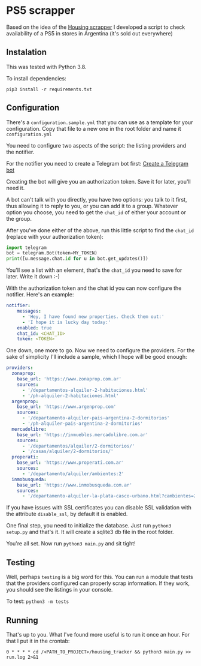 # PS5 scrapper

Based on the idea of the [Housing scrapper](https://github.com/rodrigouroz/housing_scrapper) I developed a script to check availability of a PS5 in stores in Argentina (it's sold out everywhere)

## Instalation
This was tested with Python 3.8.

To install dependencies:

`pip3 install -r requirements.txt`

## Configuration

There's a `configuration.sample.yml` that you can use as a template for your configuration. Copy that file to a new one in the root folder and name it `configuration.yml`

You need to configure two aspects of the script: the listing providers and the notifier.

For the notifier you need to create a Telegram bot first: [Create a Telegram bot](https://core.telegram.org/bots)

Creating the bot will give you an authorization token. Save it for later, you'll need it.

A bot can't talk with you directly, you have two options: you talk to it first, thus allowing it to reply to you, or you can add it to a group. Whatever option you choose, you need to get the `chat_id` of either your account or the group.

After you've done either of the above, run this little script to find the `chat_id` (replace with your authorization token):

```python
import telegram
bot = telegram.Bot(token=MY_TOKEN)
print([u.message.chat.id for u in bot.get_updates()])
```
You'll see a list with an element, that's the `chat_id` you need to save for later. Write it down :-)

With the authorization token and the chat id you can now configure the notifier. Here's an example:

```yaml
notifier:
    messages:
      - 'Hey, I have found new properties. Check them out:'
      - 'I hope it is lucky day today:'
    enabled: true
    chat_id: <CHAT_ID>
    token: <TOKEN>
```

One down, one more to go. Now we need to configure the providers. For the sake of simplicity I'll include a sample, which I hope will be good enough:

```yaml
providers:
  zonaprop:
    base_url: 'https://www.zonaprop.com.ar'
    sources:
      - '/departamentos-alquiler-2-habitaciones.html'
      - '/ph-alquiler-2-habitaciones.html'
  argenprop:
    base_url: 'https://www.argenprop.com'
    sources:
      - '/departamento-alquiler-pais-argentina-2-dormitorios'
      - '/ph-alquiler-pais-argentina-2-dormitorios'
  mercadolibre:
    base_url: 'https://inmuebles.mercadolibre.com.ar'
    sources:
      - '/departamentos/alquiler/2-dormitorios/'
      - '/casas/alquiler/2-dormitorios/'
  properati:
    base_url: 'https://www.properati.com.ar'
    sources:
      - '/departamento/alquiler/ambientes:2'
  inmobusqueda:
    base_url: 'https://www.inmobusqueda.com.ar'
    sources:
      - '/departamento-alquiler-la-plata-casco-urbano.html?cambientes=2.'
```

If you have issues with SSL certificates you can disable SSL validation with the attribute `disable_ssl`, by default it is enabled.

One final step, you need to initialize the database. Just run `python3 setup.py` and that's it. It will create a sqlite3 db file in the root folder.

You're all set. Now run `python3 main.py` and sit tight!

## Testing

Well, perhaps `testing` is a big word for this. You can run a module that tests that the providers configured can properly scrap information. If they work, you should see the listings in your console.

To test: `python3 -m tests`

## Running

That's up to you. What I've found more useful is to run it once an hour. For that I put it in the crontab:

`0 * * * * cd /<PATH_TO_PROJECT>/housing_tracker && python3 main.py >> run.log 2>&1`
